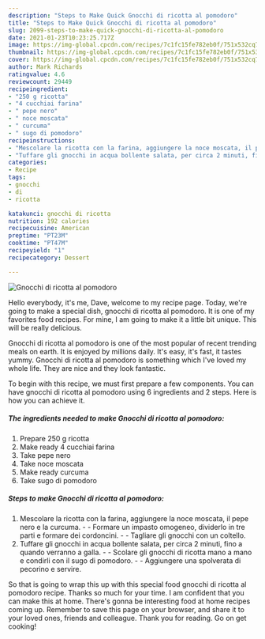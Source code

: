 ```yaml
---
description: "Steps to Make Quick Gnocchi di ricotta al pomodoro"
title: "Steps to Make Quick Gnocchi di ricotta al pomodoro"
slug: 2099-steps-to-make-quick-gnocchi-di-ricotta-al-pomodoro
date: 2021-01-23T10:23:25.717Z
image: https://img-global.cpcdn.com/recipes/7c1fc15fe782eb0f/751x532cq70/gnocchi-di-ricotta-al-pomodoro-recipe-main-photo.jpg
thumbnail: https://img-global.cpcdn.com/recipes/7c1fc15fe782eb0f/751x532cq70/gnocchi-di-ricotta-al-pomodoro-recipe-main-photo.jpg
cover: https://img-global.cpcdn.com/recipes/7c1fc15fe782eb0f/751x532cq70/gnocchi-di-ricotta-al-pomodoro-recipe-main-photo.jpg
author: Mark Richards
ratingvalue: 4.6
reviewcount: 29449
recipeingredient:
- "250 g ricotta"
- "4 cucchiai farina"
- " pepe nero"
- " noce moscata"
- " curcuma"
- " sugo di pomodoro"
recipeinstructions:
- "Mescolare la ricotta con la farina, aggiungere la noce moscata, il pepe nero e la curcuma.  Formare un impasto omogeneo, dividerlo in tre parti e formare dei cordoncini.  Tagliare gli gnocchi con un coltello."
- "Tuffare gli gnocchi in acqua bollente salata, per circa 2 minuti, fino a quando verranno a galla.  Scolare gli gnocchi di ricotta mano a mano e condirli con il sugo di pomodoro.  Aggiungere una spolverata di pecorino e servire."
categories:
- Recipe
tags:
- gnocchi
- di
- ricotta

katakunci: gnocchi di ricotta 
nutrition: 192 calories
recipecuisine: American
preptime: "PT23M"
cooktime: "PT47M"
recipeyield: "1"
recipecategory: Dessert

---
```



![Gnocchi di ricotta al pomodoro](https://img-global.cpcdn.com/recipes/7c1fc15fe782eb0f/751x532cq70/gnocchi-di-ricotta-al-pomodoro-recipe-main-photo.jpg)

Hello everybody, it's me, Dave, welcome to my recipe page. Today, we're going to make a special dish, gnocchi di ricotta al pomodoro. It is one of my favorites food recipes. For mine, I am going to make it a little bit unique. This will be really delicious.



Gnocchi di ricotta al pomodoro is one of the most popular of recent trending meals on earth. It is enjoyed by millions daily. It's easy, it's fast, it tastes yummy. Gnocchi di ricotta al pomodoro is something which I've loved my whole life. They are nice and they look fantastic.


To begin with this recipe, we must first prepare a few components. You can have gnocchi di ricotta al pomodoro using 6 ingredients and 2 steps. Here is how you can achieve it.

<!--inarticleads1-->

##### The ingredients needed to make Gnocchi di ricotta al pomodoro:

1. Prepare 250 g ricotta
1. Make ready 4 cucchiai farina
1. Take  pepe nero
1. Take  noce moscata
1. Make ready  curcuma
1. Take  sugo di pomodoro




<!--inarticleads2-->

##### Steps to make Gnocchi di ricotta al pomodoro:

1. Mescolare la ricotta con la farina, aggiungere la noce moscata, il pepe nero e la curcuma. -  - Formare un impasto omogeneo, dividerlo in tre parti e formare dei cordoncini. -  - Tagliare gli gnocchi con un coltello.
1. Tuffare gli gnocchi in acqua bollente salata, per circa 2 minuti, fino a quando verranno a galla. -  - Scolare gli gnocchi di ricotta mano a mano e condirli con il sugo di pomodoro. -  - Aggiungere una spolverata di pecorino e servire.




So that is going to wrap this up with this special food gnocchi di ricotta al pomodoro recipe. Thanks so much for your time. I am confident that you can make this at home. There's gonna be interesting food at home recipes coming up. Remember to save this page on your browser, and share it to your loved ones, friends and colleague. Thank you for reading. Go on get cooking!
